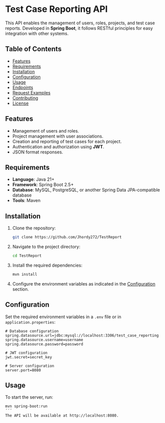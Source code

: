 # Test Case Reporting API

This API enables the management of users, roles, projects, and test case reports. Developed in **Spring Boot**, it follows RESTful principles for easy integration with other systems.

## Table of Contents

- [Features](#features)
- [Requirements](#requirements)
- [Installation](#installation)
- [Configuration](#configuration)
- [Usage](#usage)
- [Endpoints](#endpoints)
- [Request Examples](#request-examples)
- [Contributing](#contributing)
- [License](#license)

## Features

- Management of users and roles.
- Project management with user associations.
- Creation and reporting of test cases for each project.
- Authentication and authorization using **JWT**.
- JSON format responses.

## Requirements

- **Language**: Java 21+
- **Framework**: Spring Boot 2.5+
- **Database**: MySQL, PostgreSQL, or another Spring Data JPA-compatible database
- **Tools**: Maven

## Installation

1. Clone the repository:

    ```bash
    git clone https://github.com/Jhordy272/TestReport
    ```

2. Navigate to the project directory:

    ```bash
    cd TestReport
    ```

3. Install the required dependencies:

    ```bash
    mvn install
    ```


4. Configure the environment variables as indicated in the [Configuration](#configuration) section.

## Configuration

Set the required environment variables in a `.env` file or in `application.properties`:

```properties
# Database configuration
spring.datasource.url=jdbc:mysql://localhost:3306/test_case_reporting
spring.datasource.username=username
spring.datasource.password=password

# JWT configuration
jwt.secret=secret_key

# Server configuration
server.port=8080 
```

## Usage
To start the server, run:
```bash 
mvn spring-boot:run
´´´
The API will be available at http://localhost:8080.

